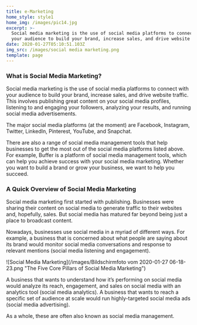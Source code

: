 ```yaml
---
title: e-Marketing
home_style: style1
home_img: /images/pic14.jpg
excerpt: >-
  Social media marketing is the use of social media platforms to connect with
  your audience to build your brand, increase sales, and drive website traffic.
date: 2020-01-27T05:10:51.103Z
img_src: /images/social media marketing.png
template: page
---
```

### What is Social Media Marketing?

Social media marketing is the use of social media platforms to connect with your audience to build your brand, increase sales, and drive website traffic. This involves publishing great content on your social media profiles, listening to and engaging your followers, analyzing your results, and running social media advertisements.

The major social media platforms (at the moment) are Facebook, Instagram, Twitter, LinkedIn, Pinterest, YouTube, and Snapchat.

There are also a range of social media management tools that help businesses to get the most out of the social media platforms listed above. For example, Buffer is a platform of social media management tools, which can help you achieve success with your social media marketing. Whether you want to build a brand or grow your business, we want to help you succeed.

### A Quick Overview of Social Media Marketing

Social media marketing first started with publishing. Businesses were sharing their content on social media to generate traffic to their websites and, hopefully, sales. But social media has matured far beyond being just a place to broadcast content.

Nowadays, businesses use social media in a myriad of different ways. For example, a business that is concerned about what people are saying about its brand would monitor social media conversations and response to relevant mentions (social media listening and engagement). 

![Social Media Marketing](/images/Bildschirmfoto vom 2020-01-27 06-18-23.png "The Five Core Pillars of Social Media Marketing")

A business that wants to understand how it’s performing on social media would analyze its reach, engagement, and sales on social media with an analytics tool (social media analytics). A business that wants to reach a specific set of audience at scale would run highly-targeted social media ads (social media advertising).

As a whole, these are often also known as social media management.
